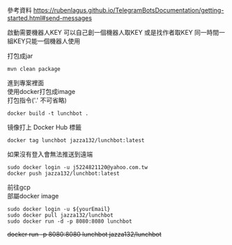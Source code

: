 參考資料
https://rubenlagus.github.io/TelegramBotsDocumentation/getting-started.html#send-messages

啟動需要機器人KEY
可以自己創一個機器人取KEY
或是找作者取KEY
同一時間一組KEY只能一個機器人使用

打包成jar
```
mvn clean package
```

進到專案裡面 <br>
使用docker打包成image <br>
打包指令('.' 不可省略) <br>
```
docker build -t lunchbot .
```

镜像打上 Docker Hub 標籤 <br>
```
docker tag lunchbot jazza132/lunchbot:latest
```
如果沒有登入會無法推送到遠端 <br>
```
sudo docker login -u j5224821120@yahoo.com.tw
docker push jazza132/lunchbot:latest
```

前往gcp <br>
部屬docker image <br>

```
sudo docker login -u ${yourEmail}
sudo docker pull jazza132/lunchbot
sudo docker run -d -p 8080:8080 lunchbot
```

~~docker run -p 8080:8080 lunchbot jazza132/lunchbot~~